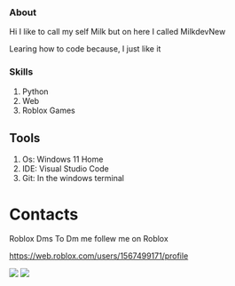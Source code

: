 



### About

Hi I like to call my self Milk but on here I called MilkdevNew

Learing how to code because, I just like it

### Skills
1. Python
2. Web
3. Roblox Games

## Tools

1. Os: Windows 11 Home
2. IDE: Visual Studio Code
3. Git: In the windows terminal


# Contacts

Roblox Dms
To Dm me follew me on Roblox

https://web.roblox.com/users/1567499171/profile

<p align="left">
  <img src="https://github-readme-stats.vercel.app/api/top-langs/?username=MilkdevNew&theme=tokyonight"/>
  <img src="https://github-readme-stats.vercel.app/api?username=MilkdevNew&&show_icons=true&theme=tokyonight"/>
</p>
